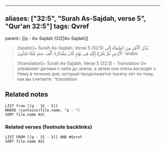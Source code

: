 
---
aliases: ["32:5", "Surah As-Sajdah, verse 5", "Qur'an 32:5"]
tags: Qvref
---

parent:: [[q - As-Sajdah (32)|As-Sajdah]]

> [!arabic]+ Surah As-Sajdah, Verse 5 (32:5)
> <span class="quran-arabic">يُدَبِّرُ ٱلْأَمْرَ مِنَ ٱلسَّمَآءِ إِلَى ٱلْأَرْضِ ثُمَّ يَعْرُجُ إِلَيْهِ فِى يَوْمٍ كَانَ مِقْدَارُهُۥٓ أَلْفَ سَنَةٍ مِّمَّا تَعُدُّونَ</span>
^arabic

> [!translation]+ Surah As-Sajdah, Verse 5 (32:5) - Translation
> Он управляет делами с неба до земли, а затем они опять восходят к Нему в течение дня, который продолжается тысячу лет по тому, как вы считаете.
^translation



## Related notes
```dataview
LIST from [[q - 32 - 5]]
WHERE !contains(file.name, "q - ")
SORT file.name ASC
```

### Related verses (footnote backlinks)
```dataview
LIST FROM [[q - 32 - 5]] AND #Qvref
SORT file.name ASC
```

